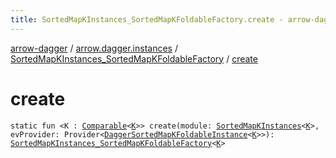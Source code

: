 ```yaml
---
title: SortedMapKInstances_SortedMapKFoldableFactory.create - arrow-dagger
---
```


[arrow-dagger](../../index.html) / [arrow.dagger.instances](../index.html) / [SortedMapKInstances_SortedMapKFoldableFactory](index.html) / [create](./create.html)

# create

`static fun <K : `[`Comparable`](https://kotlinlang.org/api/latest/jvm/stdlib/kotlin/-comparable/index.html)`<`[`K`](create.html#K)`>> create(module: `[`SortedMapKInstances`](../-sorted-map-k-instances/index.html)`<`[`K`](create.html#K)`>, evProvider: Provider<`[`DaggerSortedMapKFoldableInstance`](../-dagger-sorted-map-k-foldable-instance/index.html)`<`[`K`](create.html#K)`>>): `[`SortedMapKInstances_SortedMapKFoldableFactory`](index.html)`<`[`K`](create.html#K)`>`